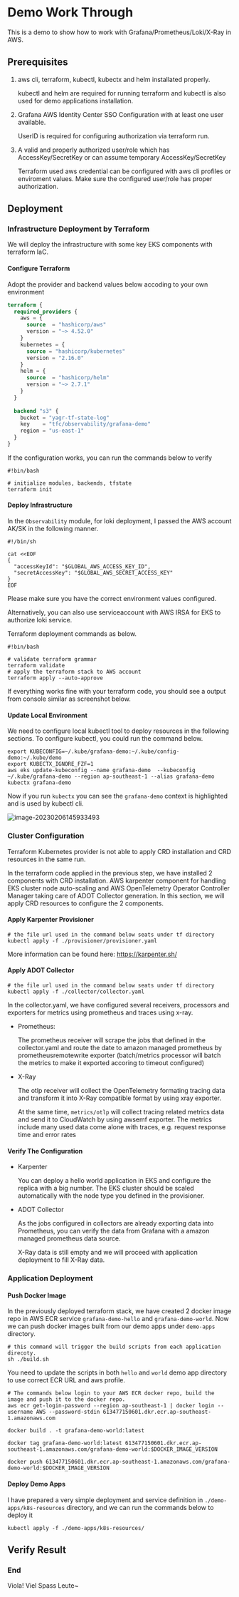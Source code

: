 # Demo Work Through

This is a demo to show how to work with Grafana/Prometheus/Loki/X-Ray in AWS.

## Prerequisites

1. aws cli, terraform, kubectl, kubectx and helm installated properly.

   kubectl and helm are required for running terraform and kubectl is also used for demo applications installation.

2. Grafana AWS Identity Center SSO Configuration with at least one user available.

   UserID is required for configuring authorization via terraform run.

3. A valid and properly authorized user/role which has AccessKey/SecretKey or can assume temporary AccessKey/SecretKey

   Terraform used aws credential can be configured with aws cli profiles or enviroment values. Make sure the configured user/role has proper authorization.

## Deployment

### Infrastructure Deployment by Terraform

We will deploy the infrastructure with some key EKS components with terraform IaC.



#### Configure Terraform

Adopt the provider and backend values below accoding to your own environment

```terraform
terraform {
  required_providers {
    aws = {
      source  = "hashicorp/aws"
      version = "~> 4.52.0"
    }
    kubernetes = {
      source = "hashicorp/kubernetes"
      version = "2.16.0"
    }
    helm = {
      source  = "hashicorp/helm"
      version = "~> 2.7.1"
    }
  }
 
  backend "s3" {
    bucket = "yagr-tf-state-log"
    key    = "tfc/observability/grafana-demo"
    region = "us-east-1"
  }
}
```

If the configuration works, you can run the commands below to verify

```
#!bin/bash

# initialize modules, backends, tfstate
terraform init
```



#### Deploy Infrastructure

In the `Observability` module, for loki deployment, I passed the AWS account AK/SK in the following manner.

```shell
#!/bin/sh

cat <<EOF
{
  "accessKeyId": "$GLOBAL_AWS_ACCESS_KEY_ID",
  "secretAccessKey": "$GLOBAL_AWS_SECRET_ACCESS_KEY"
}
EOF
```

Please make sure you have the correct environment values configured. 

Alternatively, you can also use serviceaccount with AWS IRSA for EKS to authorize loki service.

Terraform deployment commands as below.

```shell
#!bin/bash

# validate terraform grammar
terraform validate
# apply the terraform stack to AWS account
terraform apply --auto-approve
```

If everything works fine with your terraform code, you should see a output from console similar as screenshot below.



#### Update Local Environment

We need to configure local kubectl tool to deploy resources in the following sections. To configure kubectl, you could run the command below.

```shell
export KUBECONFIG=~/.kube/grafana-demo:~/.kube/config-demo:~/.kube/demo
export KUBECTX_IGNORE_FZF=1
aws eks update-kubeconfig --name grafana-demo  --kubeconfig ~/.kube/grafana-demo --region ap-southeast-1 --alias grafana-demo
kubectx grafana-demo
```

Now if you run `kubectx` you can see the `grafana-demo` context is highlighted and is used by kubectl cli.

![image-20230206145933493](./screenshots/kubectx.png)



### Cluster Configuration

Terraform Kubernetes provider is not able to apply CRD installation and CRD resources in the same run.

In the terraform code applied in the previous step, we have installed 2 components with CRD installation. AWS karpenter component for handling EKS cluster node auto-scaling and AWS OpenTelemetry Operator Controller Manager taking care of ADOT Collector generation. In this section, we will apply CRD resources to configure the 2 components.

#### Apply Karpenter Provisioner

```shell
# the file url used in the command below seats under tf directory
kubectl apply -f ./provisioner/provisioner.yaml
```

More information can be found here: https://karpenter.sh/

#### Apply ADOT Collector

```shell
# the file url used in the command below seats under tf directory
kubectl apply -f ./collector/collector.yaml
```

In the collector.yaml, we have configured several receivers, processors and exporters for metrics using prometheus and traces using x-ray.

- Prometheus:

  The prometheus receiver will scrape the jobs that defined in the collector.yaml and route the date to amazon managed prometheus by prometheusremotewrite exporter (batch/metrics processor will batch the metrics to make it exported accoring to timeout configured)

- X-Ray

  The otlp receiver will collect the OpenTelemetry formating tracing data and transform it into X-Ray compatible format by using xray exporter.

  At the same time, `metrics/otlp` will collect tracing related metrics data and send it to CloudWatch by using awsemf exporter. The metrics include many used data come alone with traces, e.g. request response time and error rates



#### Verify The Configuration

- Karpenter

  You can deploy a hello world application in EKS and configure the replica with a big number. The EKS cluster should be scaled automatically with the node type you defined in the provisioner.

- ADOT Collector

  As the jobs configured in collectors are already exporting data into Prometheus, you can verify the data from Grafana with a amazon managed prometheus data source.

  X-Ray data is still empty and we will proceed with application deployment to fill X-Ray data.

### Application Deployment

#### Push Docker Image

In the previously deployed terraform stack, we have created 2 docker image repo in AWS ECR service `grafana-demo-hello` and `grafana-demo-world`. Now we can push docker images built from our demo apps under `demo-apps` directory.

```shell
# this command will trigger the build scripts from each application direcoty.
sh ./build.sh
```

You need to update the scripts in both `hello` and `world` demo app directory to use correct ECR URL and aws profile.

```shell
# The commands below login to your AWS ECR docker repo, build the image and push it to the docker repo.
aws ecr get-login-password --region ap-southeast-1 | docker login --username AWS --password-stdin 613477150601.dkr.ecr.ap-southeast-1.amazonaws.com

docker build . -t grafana-demo-world:latest

docker tag grafana-demo-world:latest 613477150601.dkr.ecr.ap-southeast-1.amazonaws.com/grafana-demo-world:$DOCKER_IMAGE_VERSION

docker push 613477150601.dkr.ecr.ap-southeast-1.amazonaws.com/grafana-demo-world:$DOCKER_IMAGE_VERSION
```



#### Deploy Demo Apps

I have prepared a very simple deployment and service definition in `./demo-apps/k8s-resources` directory, and we can run the commands below to deploy it

```shell
kubectl apply -f ./demo-apps/k8s-resources/
```



## Verify Result



### End

Viola! Viel Spass Leute~
